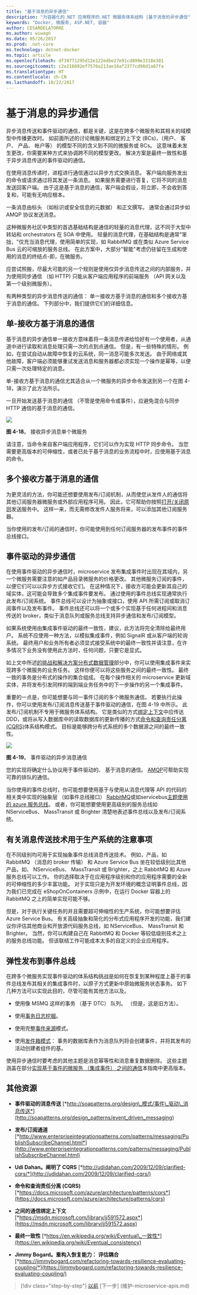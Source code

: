 ```yaml
---
title: "基于消息的异步通信"
description: "为容器化的.NET 应用程序的.NET 微服务体系结构 |基于消息的异步通信"
keywords: "Docker, 微服务, ASP.NET, 容器"
author: CESARDELATORRE
ms.author: wiwagn
ms.date: 05/26/2017
ms.prod: .net-core
ms.technology: dotnet-docker
ms.topic: article
ms.openlocfilehash: df39771295d12e122edbe27e91cd899e3318e301
ms.sourcegitcommit: c2e216692ef7576a213ae16af2377cd98d1a67fa
ms.translationtype: HT
ms.contentlocale: zh-CN
ms.lasthandoff: 10/22/2017
---
```

# <a name="asynchronous-message-based-communication"></a>基于消息的异步通信

异步消息传送和事件驱动的通信，都是关键，这是在跨多个微服务和其相关的域模型中传播更改时。 如前面所述的讨论微服务和绑定的上下文 (BCs)，（用户、 客户、 产品、 帐户等） 的模型不同的含义到不同的微服务或 BCs。 这意味着未发生更改，你需要某种方式来协调跨不同的模型更改。 解决方案是最终一致性和基于异步消息传送的事件驱动的通信。

在使用消息传递时，进程进行通信通过以异步方式交换消息。 客户端向服务发出的命令或请求通过将其发送一条消息。 如果服务需要进行答复，它将不同的消息发送回客户端。 由于这是基于消息的通信，客户端会假设，将立即，不会收到答复和，可能有无响应根本。

一条消息由标头 （如标识或安全信息的元数据） 和正文撰写。 通常会通过异步如 AMQP 协议发送消息。

这种微服务社区中类型的首选基础结构是通信的轻量的消息代理，这不同于大型中转站和 orchestrators 在 SOA 中使用。 轻量的消息代理，在基础结构是通常"笨拙，"仅充当消息代理，使用简单的实现，如 RabbitMQ 或在类似 Azure Service Bus 云的可缩放的服务总线。 在此方案中，大部分"智能"考虑仍驻留在生成和使用的消息的终结点-即，在微服务。

应尝试照搬，尽最大可能的另一个规则是使用仅异步消息传送之间的内部服务，并为使用同步通信 （如 HTTP) 只能从客户端应用程序的前端服务 （API 网关以及第一个级别微服务）。

有两种类型的异步消息传送的通信： 单一接收方基于消息的通信和多个接收方基于消息的通信。 下列部分中，我们提供它们的详细信息。

## <a name="single-receiver-message-based-communication"></a>单-接收方基于消息的通信 

基于消息的异步通信单一接收方意味着将一条消息传递给恰好有一个使用者，从通道中进行读取和消息处理只需一次的点到点通信。 但是，有一些特殊的情形。 例如，在尝试自动从故障中恢复的云系统，同一消息可能多次发送。 由于网络或其他故障，客户端必须能够重试发送消息和服务器都必须实现一个操作是幂等，以便只需一次处理特定的消息。

单-接收方基于消息的通信尤其适合从一个微服务的异步命令发送到另一个在图 4-18，演示了此方法所示。

一旦开始发送基于消息的通信 （不管是使用命令或事件），应避免混合与同步 HTTP 通信的基于消息的通信。

![](./media/image18.PNG)

**图 4-18**。 接收异步消息单个微服务

请注意，当命令来自客户端应用程序，它们可以作为实现 HTTP 同步命令。 当您需要更高版本的可伸缩性，或者已处于基于消息的业务流程中时，应使用基于消息的命令。

## <a name="multiple-receivers-message-based-communication"></a>多个接收方基于消息的通信 

为更灵活的方法，你可能还想要使用发布/订阅机制，从而使您从发件人的通信将其他订阅服务器微服务或外部应用程序可用。 因此，它可帮助你按照[打开/关闭原则](https://en.wikipedia.org/wiki/Open/closed_principle)发送服务中。 这样一来，而无需修改发件人服务将来，可以添加其他订阅服务器。

当你使用的发布/订阅的通信时，你可能使用到任何订阅服务器的发布事件的事件总线接口。

## <a name="asynchronous-event-driven-communication"></a>事件驱动的异步通信

在使用事件驱动的异步通信时，microservice 发布集成事件时出现在其域内，另一个微服务需要注意的如产品目录微服务的价格更改。 其他微服务订阅的事件，以便它们可以以异步方式接收它们。 在这种情况下，接收方可能会更新其自己的域实体，这可能会导致多个集成事件要发布。 通过使用的事件总线实现通常执行此发布/订阅系统。 事件总线可以设计为抽象或接口，使用 API 所需订阅或取消订阅事件以及发布事件。 事件总线还可以将一个或多个实现基于任何进程间和消息传送的 broker，类似于消息队列或服务总线支持异步通信和发布/订阅模型。

如果系统使用由集成事件驱动的最终一致性，建议，此方法将完全清除给最终用户。 系统不应使用一种方法，以模拟集成事件，例如 SignalR 或从客户端的轮询系统。 最终用户和业务所有者必须显式接受系统中的最终一致性并请注意，在许多情况下业务没有使用此方法时，任何问题，只要它是显式。

如上文中所述[的挑战和解决方案分布式数据管理](#challenges-and-solutions-for-distributed-data-management)部分中，你可以使用集成事件来实现跨多个微服务的业务任务。 这样你便可以将这些服务之间的最终一致性。 最终一致的事务是分布式的操作的集合组成。 在每个操作相关的 microservice 更新域实体，并将发布引发同样的端到端业务任务中的下一步操作的另一个集成事件。

重要的一点是，你可能想要与同一事件订阅的多个微服务通信。 若要执行此操作，你可以使用发布/订阅消息传送基于事件驱动的通信，在图 4-19 中所示。 此发布/订阅机制不专用于微服务体系结构。 它是类似的方式[绑定上下文](http://martinfowler.com/bliki/BoundedContext.html)中应传达 DDD，或将从写入数据库中的读取数据库的更新传播的方式[命令和查询责任分离 (CQRS)](http://martinfowler.com/bliki/CQRS.html)体系结构模式。 目标是能够跨分布式系统的多个数据源之间的最终一致性。

![](./media/image19.png)

**图 4-19**。 事件驱动的异步消息通信

您的实现将确定什么协议用于事件驱动的、 基于消息的通信。 [AMQP](https://en.wikipedia.org/wiki/Advanced_Message_Queuing_Protocol)可帮助实现可靠的排队的通信。

当你使用的事件总线时，你可能想要使用基于与使用从消息代理等 API 的代码的相关类中实现的抽象层 （如事件总线接口） [RabbitMQ](https://www.rabbitmq.com/)或如servicebus[主题使用的 azure 服务总线](https://docs.microsoft.com/azure/service-bus-messaging/service-bus-dotnet-how-to-use-topics-subscriptions)。 或者，你可能想要使用更高级别的服务总线如 NServiceBus、 MassTransit 或 Brighter 清楚地表述事件总线以及发布/订阅系统。

## <a name="a-note-about-messaging-technologies-for-production-systems"></a>有关消息传送技术用于生产系统的注意事项

在不同级别均可用于实现抽象事件总线消息传送技术。 例如，产品，如 RabbitMQ （消息的 broker 传输） 和 Azure Service Bus 坐在较低级别比其他产品，如、 NServiceBus、 MassTransit 或 Brighter，之上 RabbitMQ 和 Azure 服务总线可以工作。 你的选择取决于在应用程序级别和你的应用程序需要的全新的可伸缩性的多少丰富功能。 对于实现只是为开发环境的概念证明事件总线，因为我们已完成在 eShopOnContainers 示例中，在运行 Docker 容器上的 RabbitMQ 之上的简单实现可能不够。

但是，对于执行关键任务的并且需要超可伸缩性的生产系统，你可能想要评估 Azure Service Bus。 有关高级抽象和简化的分布式应用程序开发的功能，我们建议你评估其他商业和开放源代码服务总线，如 NServiceBus、 MassTransit 和 Brighter。 当然，你可以构建自己在 RabbitMQ 和 Docker 等较低级别技术之上的服务总线功能。 但该联结工作可能成本太多的自定义的企业应用程序。

## <a name="resiliently-publishing-to-the-event-bus"></a>弹性发布到事件总线

在跨多个微服务实现事件驱动的体系结构挑战是如何在恢复到某种程度上基于的事件总线发布其相关的集成事件时，以原子方式更新中原始微服务状态事务。 如下几种方法可以实现此目的，尽管可能有其他方法以及。

-   使用像 MSMQ 这样的事务 （基于 DTC） 队列。 （但是，这是旧方法）。

-   使用[事务日志挖掘](http://www.scoop.it/t/sql-server-transaction-log-mining)。

-   使用完整[事件来源](https://msdn.microsoft.com/en-us/library/dn589792.aspx)模式。

-   使用[发件箱模式](http://gistlabs.com/2014/05/the-outbox/)： 事务的数据库表作为消息队列将会创建事件，并将其发布的活动创建者组件的基。

使用异步通信时要考虑的其他主题是消息幂等性和消息重复数据删除。 这些主题涵盖在部分[实现基于事件的微服务 （集成事件） 之间的通信](#implementing_event_based_comms_microserv)本指南中更高版本。

## <a name="additional-resources"></a>其他资源

-   **事件驱动的消息传送**
    [*http://soapatterns.org/design\_模式/事件\_驱动\_消息传送*](http://soapatterns.org/design_patterns/event_driven_messaging)

-   **发布/订阅通道**
    [*http://www.enterpriseintegrationpatterns.com/patterns/messaging/PublishSubscribeChannel.html*](http://www.enterpriseintegrationpatterns.com/patterns/messaging/PublishSubscribeChannel.html)

-   **Udi Dahan。阐明了 CQRS**
    [*http://udidahan.com/2009/12/09/clarified-cqrs/*](http://udidahan.com/2009/12/09/clarified-cqrs/)

-   **命令和查询责任分离 (CQRS)**
    [*https://docs.microsoft.com/azure/architecture/patterns/cqrs*](https://docs.microsoft.com/azure/architecture/patterns/cqrs)

-   **之间的通信绑定上下文**
    [*https://msdn.microsoft.com/library/jj591572.aspx*](https://msdn.microsoft.com/library/jj591572.aspx)

-   **最终一致性**
    [*https://en.wikipedia.org/wiki/Eventual\_一致性*](https://en.wikipedia.org/wiki/Eventual_consistency)

-   **Jimmy Bogard。重构入恢复能力： 评估耦合**
    [*https://jimmybogard.com/refactoring-towards-resilience-evaluating-coupling/*](https://jimmybogard.com/refactoring-towards-resilience-evaluating-coupling/)


>[!div class="step-by-step"]
[以前](通信-中的微服务-architecture.md) [下一步] (维护-microservice-apis.md)
